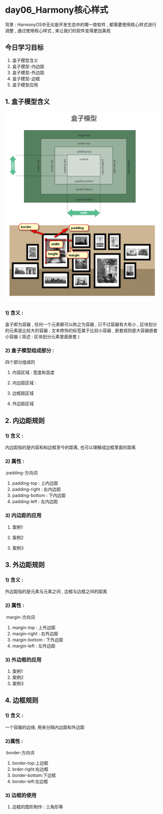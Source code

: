 # day06_Harmony核心样式

背景 : HarmonyOS中无论是开发生态中的哪一款软件 ,  都需要使用核心样式进行调整 , 通过使用核心样式 , 来让我们的软件变得更加美观

## 今日学习目标

1. 盒子模型含义
2. 盒子模型-内边距
3. 盒子模型-外边距
4. 盒子模型-边框
5. 盒子模型应用

## 1. 盒子模型含义

<img src="pic1.png">

<img src="pic2.png">

### 1) 含义 : 

盒子即为容器 , 任何一个元素都可以称之为容器 , 只不过容器有大有小 , 区块划分的元素是比较大的容器 , 文本修饰的标签属于比较小容器 , 嵌套规则是大容器嵌套小容器 ( 简述 : 区块划分元素里面嵌套 )

### 2) 盒子模型组成部分 :

   四个部分组成的

1. 内容区域 : 宽度和高度

2. 内边距区域 : 

3. 边框距区域

4. 外边距区域

   

## 2. 内边距规则

### 1) 含义 : 

内边距指的是内容和和边框至今的距离, 也可以理解成边框里面的距离 

### 2) 属性 : 

​       padding-方向词

1. padding-top : 上内边距
2. padding-right : 右内边距
3. padding-bottom : 下内边距
4. padding-left : 左内边距

### 3) 内边距的应用

1. 案例1

2. 案例2

3. 案例3

   

## 3. 外边距规则

### 1) 含义 : 

外边距指的是元素与元素之间 , 边框与边框之间的距离

### 2) 属性 :  

​       margin-方向词

1. margin-top : 上外边距
2. margin-right : 右外边距
3. margin-bottom : 下外边距
4. margin-left : 左外边距

### 3) 外边框的应用

1. 案例1
2. 案例2
3. 案例3

## 4. 边框规则

### 1) 含义 : 

一个容器的边缘, 用来分隔内边距和外边距

### 2)属性 :

​       border-方向词

1. border-top:上边框
2. brder-right:右边框
3. border-bottom:下边框
4. border-left:左边框

### 3) 边框的使用

1. 边框的图形制作 : 三角形等